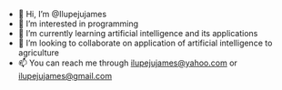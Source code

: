 - 👋 Hi, I’m @Ilupejujames
- 👀 I’m interested in programming
- 🌱 I’m currently learning artificial intelligence and its applications
- 💞️ I’m looking to collaborate on application of artificial intelligence to agriculture
- 📫 You can reach me through ilupejujames@yahoo.com or ilupejujames@gmail.com

<!---
Ilupejujames/Ilupejujames is a ✨ special ✨ repository because its `README.md` (this file) appears on your GitHub profile.
You can click the Preview link to take a look at your changes.
--->
